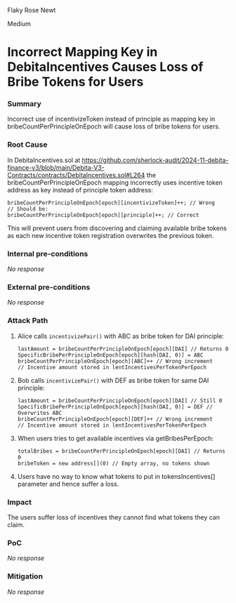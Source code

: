 Flaky Rose Newt

Medium

# Incorrect Mapping Key in DebitaIncentives Causes Loss of Bribe Tokens for Users

### Summary

Incorrect use of incentivizeToken instead of principle as mapping key in bribeCountPerPrincipleOnEpoch will cause loss of bribe tokens for users.


### Root Cause

In DebitaIncentives.sol at https://github.com/sherlock-audit/2024-11-debita-finance-v3/blob/main/Debita-V3-Contracts/contracts/DebitaIncentives.sol#L264 the bribeCountPerPrincipleOnEpoch mapping incorrectly uses incentive token address as key instead of principle token address:
```solidity
bribeCountPerPrincipleOnEpoch[epoch][incentivizeToken]++; // Wrong
// Should be:
bribeCountPerPrincipleOnEpoch[epoch][principle]++; // Correct
```
This will prevent users from discovering and claiming available bribe tokens as each new incentive token registration overwrites the previous token.

### Internal pre-conditions

_No response_

### External pre-conditions

_No response_

### Attack Path


1. Alice calls `incentivizePair()` with ABC as bribe token for DAI principle:
    ```solidity
    lastAmount = bribeCountPerPrincipleOnEpoch[epoch][DAI] // Returns 0
    SpecificBribePerPrincipleOnEpoch[epoch][hash(DAI, 0)] = ABC
    bribeCountPerPrincipleOnEpoch[epoch][ABC]++ // Wrong increment
    // Incentive amount stored in lentIncentivesPerTokenPerEpoch
    ```

2. Bob calls `incentivizePair()` with DEF as bribe token for same DAI principle:
    ```solidity
    lastAmount = bribeCountPerPrincipleOnEpoch[epoch][DAI] // Still 0
    SpecificBribePerPrincipleOnEpoch[epoch][hash(DAI, 0)] = DEF // Overwrites ABC
    bribeCountPerPrincipleOnEpoch[epoch][DEF]++ // Wrong increment
    // Incentive amount stored in lentIncentivesPerTokenPerEpoch
    ```

3. When users tries to get available incentives via getBribesPerEpoch:
    ```solidity
    totalBribes = bribeCountPerPrincipleOnEpoch[epoch][DAI] // Returns 0
    bribeToken = new address[](0) // Empty array, no tokens shown
    ```

4. Users have no way to know what tokens to put in tokensIncentives[] parameter and hence suffer a loss.

### Impact

The users suffer loss of incentives they cannot find what tokens they can claim.

### PoC

_No response_

### Mitigation

_No response_